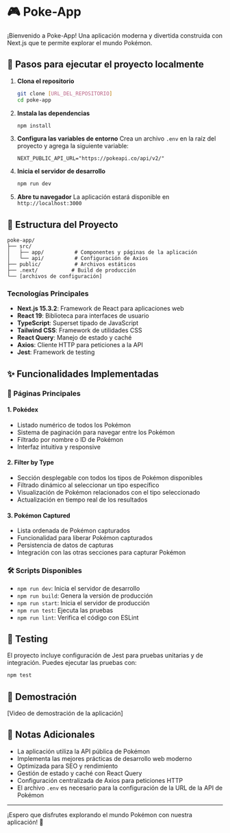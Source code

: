 # 🎮 Poke-App

¡Bienvenido a Poke-App! Una aplicación moderna y divertida construida con Next.js que te permite explorar el mundo Pokémon.

## 🚀 Pasos para ejecutar el proyecto localmente

1. **Clona el repositorio**

   ```bash
   git clone [URL_DEL_REPOSITORIO]
   cd poke-app
   ```

2. **Instala las dependencias**

   ```bash
   npm install
   ```

3. **Configura las variables de entorno**
   Crea un archivo `.env` en la raíz del proyecto y agrega la siguiente variable:

   ```env
   NEXT_PUBLIC_API_URL="https://pokeapi.co/api/v2/"
   ```

4. **Inicia el servidor de desarrollo**

   ```bash
   npm run dev
   ```

5. **Abre tu navegador**
   La aplicación estará disponible en `http://localhost:3000`

## 📁 Estructura del Proyecto

```
poke-app/
├── src/
│   ├── app/          # Componentes y páginas de la aplicación
│   └── api/          # Configuración de Axios
├── public/           # Archivos estáticos
├── .next/           # Build de producción
└── [archivos de configuración]
```

### Tecnologías Principales

- **Next.js 15.3.2**: Framework de React para aplicaciones web
- **React 19**: Biblioteca para interfaces de usuario
- **TypeScript**: Superset tipado de JavaScript
- **Tailwind CSS**: Framework de utilidades CSS
- **React Query**: Manejo de estado y caché
- **Axios**: Cliente HTTP para peticiones a la API
- **Jest**: Framework de testing

## ✨ Funcionalidades Implementadas

### 🎯 Páginas Principales

#### 1. Pokédex

- Listado numérico de todos los Pokémon
- Sistema de paginación para navegar entre los Pokémon
- Filtrado por nombre o ID de Pokémon
- Interfaz intuitiva y responsive

#### 2. Filter by Type

- Sección desplegable con todos los tipos de Pokémon disponibles
- Filtrado dinámico al seleccionar un tipo específico
- Visualización de Pokémon relacionados con el tipo seleccionado
- Actualización en tiempo real de los resultados

#### 3. Pokémon Captured

- Lista ordenada de Pokémon capturados
- Funcionalidad para liberar Pokémon capturados
- Persistencia de datos de capturas
- Integración con las otras secciones para capturar Pokémon

### 🛠️ Scripts Disponibles

- `npm run dev`: Inicia el servidor de desarrollo
- `npm run build`: Genera la versión de producción
- `npm run start`: Inicia el servidor de producción
- `npm run test`: Ejecuta las pruebas
- `npm run lint`: Verifica el código con ESLint

## 🧪 Testing

El proyecto incluye configuración de Jest para pruebas unitarias y de integración. Puedes ejecutar las pruebas con:

```bash
npm test
```

## 🎥 Demostración

[Video de demostración de la aplicación]

## 📝 Notas Adicionales

- La aplicación utiliza la API pública de Pokémon
- Implementa las mejores prácticas de desarrollo web moderno
- Optimizada para SEO y rendimiento
- Gestión de estado y caché con React Query
- Configuración centralizada de Axios para peticiones HTTP
- El archivo `.env` es necesario para la configuración de la URL de la API de Pokémon

---

¡Espero que disfrutes explorando el mundo Pokémon con nuestra aplicación! 🎉
